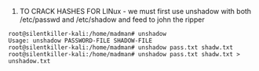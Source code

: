 1. TO CRACK HASHES FOR LINux - we must first use unshadow with both /etc/passwd and /etc/shadow and feed to john the ripper
```
root@silentkiller-kali:/home/madman# unshadow
Usage: unshadow PASSWORD-FILE SHADOW-FILE
root@silentkiller-kali:/home/madman# unshadow pass.txt shadw.txt
root@silentkiller-kali:/home/madman# unshadow pass.txt shadw.txt > unshadow.txt

```